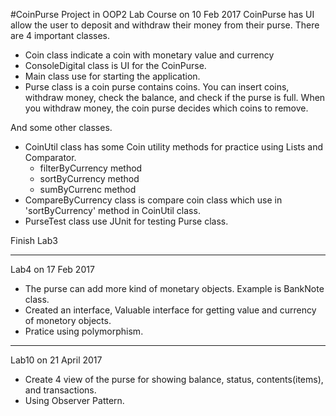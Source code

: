 #CoinPurse Project in OOP2 Lab Course on 10 Feb 2017
CoinPurse has UI allow the user to deposit and withdraw their money from their purse. There are 4 important classes.
* Coin class indicate a coin with monetary value and currency
* ConsoleDigital class is UI for the CoinPurse.
* Main class use for starting the application.
* Purse class is a coin purse contains coins. You can insert coins, withdraw money, check the balance, and check if the purse is full. When you withdraw money, the coin purse decides which coins to remove.

And some other classes.
* CoinUtil class has some Coin utility methods for practice using Lists and Comparator.
	- filterByCurrency method
	- sortByCurrency method
	- sumByCurrenc method
* CompareByCurrency class is compare coin class which use in 'sortByCurrency' method in CoinUtil class.
* PurseTest class use JUnit for testing Purse class.

Finish Lab3
*****
Lab4 on 17 Feb 2017
* The purse can add more kind of monetary objects. Example is BankNote class.
* Created an interface, Valuable interface for getting value and currency of monetory objects.
* Pratice using polymorphism.
*****
Lab10 on 21 April 2017
* Create 4 view of the purse for showing balance, status, contents(items), and transactions.
* Using Observer Pattern.